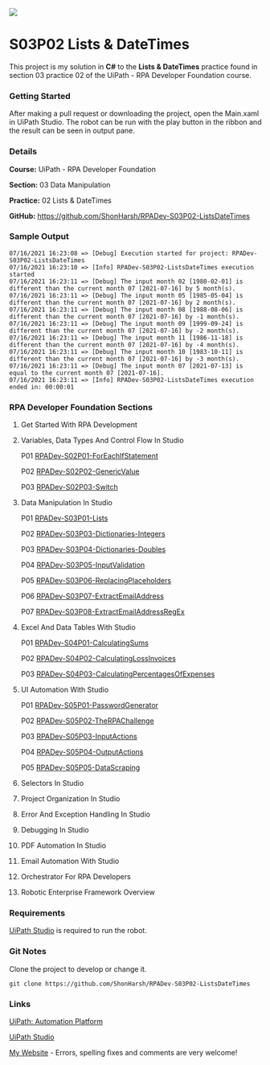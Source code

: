 ![](https://shonharsh.github.io/curriculum-vitae/images/uipath-logo.png)

# S03P02 Lists & DateTimes

This project is my solution in **C#** to the **Lists & DateTimes** practice found in section 03 practice 02 of the UiPath - RPA Developer Foundation course.

### Getting Started

After making a pull request or downloading the project, open the Main.xaml in UiPath Studio.  The robot can be run with the play button in the ribbon and the result can be seen in output pane.

### Details

**Course:** UiPath - RPA Developer Foundation

**Section:** 03 Data Manipulation

**Practice:** 02 Lists & DateTimes

**GitHub:** https://github.com/ShonHarsh/RPADev-S03P02-ListsDateTimes

### Sample Output

```
07/16/2021 16:23:08 => [Debug] Execution started for project: RPADev-S03P02-ListsDateTimes
07/16/2021 16:23:10 => [Info] RPADev-S03P02-ListsDateTimes execution started
07/16/2021 16:23:11 => [Debug] The input month 02 [1980-02-01] is different than the current month 07 [2021-07-16] by 5 month(s).
07/16/2021 16:23:11 => [Debug] The input month 05 [1985-05-04] is different than the current month 07 [2021-07-16] by 2 month(s).
07/16/2021 16:23:11 => [Debug] The input month 08 [1988-08-06] is different than the current month 07 [2021-07-16] by -1 month(s).
07/16/2021 16:23:11 => [Debug] The input month 09 [1999-09-24] is different than the current month 07 [2021-07-16] by -2 month(s).
07/16/2021 16:23:11 => [Debug] The input month 11 [1986-11-18] is different than the current month 07 [2021-07-16] by -4 month(s).
07/16/2021 16:23:11 => [Debug] The input month 10 [1983-10-11] is different than the current month 07 [2021-07-16] by -3 month(s).
07/16/2021 16:23:11 => [Debug] The input month 07 [2021-07-13] is equal to the current month 07 [2021-07-16].
07/16/2021 16:23:11 => [Info] RPADev-S03P02-ListsDateTimes execution ended in: 00:00:01
```

### RPA Developer Foundation Sections

1. Get Started With RPA Development

2. Variables, Data Types And Control Flow In Studio

   P01 [RPADev-S02P01-ForEachIfStatement](https://github.com/ShonHarsh/RPADev-S02P01-ForEachIfStatement)

   P02 [RPADev-S02P02-GenericValue](https://github.com/ShonHarsh/RPADev-S02P02-GenericValue)

   P03 [RPADev-S02P03-Switch](https://github.com/ShonHarsh/RPADev-S02P03-Switch)

3. Data Manipulation In Studio

   P01 [RPADev-S03P01-Lists](https://github.com/ShonHarsh/RPADev-S03P01-Lists)

   P02 [RPADev-S03P03-Dictionaries-Integers](https://github.com/ShonHarsh/RPADev-S03P03-Dictionaries-Integers)

   P03 [RPADev-S03P04-Dictionaries-Doubles](https://github.com/ShonHarsh/RPADev-S03P04-Dictionaries-Doubles)

   P04 [RPADev-S03P05-InputValidation](https://github.com/ShonHarsh/RPADev-S03P05-InputValidation)

   P05 [RPADev-S03P06-ReplacingPlaceholders](https://github.com/ShonHarsh/RPADev-S03P06-ReplacingPlaceholders)

   P06 [RPADev-S03P07-ExtractEmailAddress](https://github.com/ShonHarsh/RPADev-S03P07-ExtractEmailAddress)

   P07 [RPADev-S03P08-ExtractEmailAddressRegEx](https://github.com/ShonHarsh/RPADev-S03P08-ExtractEmailAddressRegEx)

4. Excel And Data Tables With Studio

   P01 [RPADev-S04P01-CalculatingSums](https://github.com/ShonHarsh/RPADev-S04P01-CalculatingSums)

   P02 [RPADev-S04P02-CalculatingLossInvoices](https://github.com/ShonHarsh/RPADev-S04P02-CalculatingLossInvoices)

   P03 [RPADev-S04P03-CalculatingPercentagesOfExpenses](https://github.com/ShonHarsh/RPADev-S04P03-CalculatingPercentagesOfExpenses)

5. UI Automation With Studio

   P01 [RPADev-S05P01-PasswordGenerator](https://github.com/ShonHarsh/RPADev-S05P01-PasswordGenerator)

   P02 [RPADev-S05P02-TheRPAChallenge](https://github.com/ShonHarsh/RPADev-S05P02-TheRPAChallenge)

   P03 [RPADev-S05P03-InputActions](https://github.com/ShonHarsh/RPADev-S05P03-InputActions)

   P04 [RPADev-S05P04-OutputActions](https://github.com/ShonHarsh/RPADev-S05P04-OutputActions)

   P05 [RPADev-S05P05-DataScraping](https://github.com/ShonHarsh/RPADev-S05P05-DataScraping)

6. Selectors In Studio

7. Project Organization In Studio

8. Error And Exception Handling In Studio

9. Debugging In Studio

10. PDF Automation In Studio

11. Email Automation With Studio

12. Orchestrator For RPA Developers

13. Robotic Enterprise Framework Overview

### Requirements

[UiPath Studio](https://www.uipath.com/product/studio) is required to run the robot.

### Git Notes

Clone the project to develop or change it.

`git clone https://github.com/ShonHarsh/RPADev-S03P02-ListsDateTimes`

### Links

[UiPath: Automation Platform](https://www.uipath.com/)

[UiPath Studio](https://www.uipath.com/product/studio)

[My Website](https://shonharsh.github.io/curriculum-vitae/index.html) - Errors, spelling fixes and comments are very welcome!













